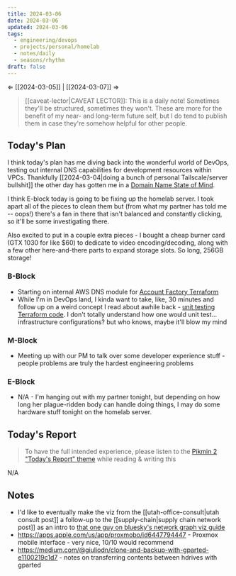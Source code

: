```yaml
---
title: 2024-03-06
date: 2024-03-06
updated: 2024-03-06
tags:
  - engineering/devops
  - projects/personal/homelab
  - notes/daily
  - seasons/rhythm
draft: false
---
```

⇐ [[2024-03-05]] | [[2024-03-07]] ⇒

> [[caveat-lector|CAVEAT LECTOR]]: This is a daily note! Sometimes they'll be structured, sometimes they won't. These are more for the benefit of my near- and long-term future self, but I do tend to publish them in case they're somehow helpful for other people.

## Today's Plan

I think today's plan has me diving back into the wonderful world of DevOps, testing out internal DNS capabilities for development resources within VPCs. Thankfully [[2024-03-04|doing a bunch of personal Tailscale/server bullshit]] the other day has gotten me in a [Domain Name State of Mind](https://music.youtube.com/watch?v=LnGMcxWmtRA&si=rEsA29xSyvQ7-Ybg).

I think E-block today is going to be fixing up the homelab server. I took apart all of the pieces to clean them but (from what my partner has told me -- oops!) there's a fan in there that isn't balanced and constantly clicking, so it'll be some investigating there.

Also excited to put in a couple extra pieces - I bought a cheap burner card (GTX 1030 for like $60) to dedicate to video encoding/decoding, along with a few other here-and-there parts to expand storage slots. So long, 256GB storage!

### B-Block

- Starting on internal AWS DNS module for [Account Factory Terraform](https://docs.aws.amazon.com/controltower/latest/userguide/aft-getting-started.html)
- While I'm in DevOps land, I kinda want to take, like, 30 minutes and follow up on a weird concept I read about awhile back - [unit testing Terraform code](https://spacelift.io/blog/terraform-test). I don't totally understand how one would unit test... infrastructure configurations? but who knows, maybe it'll blow my mind

### M-Block

- Meeting up with our PM to talk over some developer experience stuff - people problems are truly the hardest engineering problems

### E-Block

- N/A - I'm hanging out with my partner tonight, but depending on how long her plague-ridden body can handle doing things, I may do some hardware stuff tonight on the homelab server.

## Today's Report

> To have the full intended experience, please listen to the [Pikmin 2 "Today's Report" theme](https://www.youtube.com/watch?v=l1fCmKZnq3U&list=PLwyW5mbdZMGN8mGTqvDhsBs37SW4TkHcw&index=85) while reading & writing this

N/A

## Notes

- I'd like to eventually make the viz from the [[utah-office-consult|utah consult post]] a follow-up to the [[supply-chain|supply chain network post]] as an intro to [that one guy on bluesky's network graph viz guide](https://elijahmeeks.com/networkviz/)
- https://apps.apple.com/us/app/proxmobo/id6447794447 - Proxmox mobile interface - very nice, 10/10 would recommend
- https://medium.com/@giuliodn/clone-and-backup-with-gparted-e1100219c1d7 - notes on transferring contents between hdrives with gparted